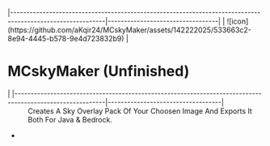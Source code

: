 <div>

</div>
  |-----------------------------------------------------------------------------------------------------------|----------------------------------|
  |   ![icon](https://github.com/aKqir24/MCskyMaker/assets/142222025/533663c2-8e94-4445-b578-9e4d723832b9)    | <h1>MCskyMaker (Unfinished)</h1> |
  |----------------------------------------------------------------------------------------------------------|-----------------------------------|
<dd>Creates A Sky Overlay Pack Of Your Choosen Image And Exports It Both For Java & Bedrock.</dd>
<ul>
  <li></li>
</ul>

